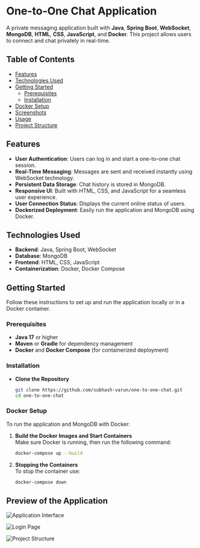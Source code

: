 # One-to-One Chat Application

A private messaging application built with **Java**, **Spring Boot**, **WebSocket**, **MongoDB**, **HTML**, **CSS**, **JavaScript**, and **Docker**. This project allows users to connect and chat privately in real-time.

## Table of Contents

- [Features](#features)
- [Technologies Used](#technologies-used)
- [Getting Started](#getting-started)
  - [Prerequisites](#prerequisites)
  - [Installation](#installation)
- [Docker Setup](#docker-setup)
- [Screenshots](#screenshots)
- [Usage](#usage)
- [Project Structure](#project-structure)

## Features

- **User Authentication**: Users can log in and start a one-to-one chat session.
- **Real-Time Messaging**: Messages are sent and received instantly using WebSocket technology.
- **Persistent Data Storage**: Chat history is stored in MongoDB.
- **Responsive UI**: Built with HTML, CSS, and JavaScript for a seamless user experience.
- **User Connection Status**: Displays the current online status of users.
- **Dockerized Deployment**: Easily run the application and MongoDB using Docker.

## Technologies Used

- **Backend**: Java, Spring Boot, WebSocket
- **Database**: MongoDB
- **Frontend**: HTML, CSS, JavaScript
- **Containerization**: Docker, Docker Compose

## Getting Started

Follow these instructions to set up and run the application locally or in a Docker container.

### Prerequisites

- **Java 17** or higher
- **Maven** or **Gradle** for dependency management
- **Docker** and **Docker Compose** (for containerized deployment)

### Installation

- **Clone the Repository**  
   ```bash
   git clone https://github.com/subhash-varun/one-to-one-chat.git
   cd one-to-one-chat

### Docker Setup

To run the application and MongoDB with Docker:

1. **Build the Docker Images and Start Containers**  
   Make sure Docker is running, then run the following command:

   ```bash
   docker-compose up --build

2. **Stopping the Containers**  
   To stop the container use:

   ```bash
   docker-compose down

## Preview of the Application

![Application Interface](/app-preview.png)

![Login Page](/login-preview.png)

![Project Structure](/project-structure-preview.png)
